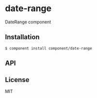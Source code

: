 
# date-range

  DateRange component

## Installation

    $ component install component/date-range

## API

   

## License

  MIT
